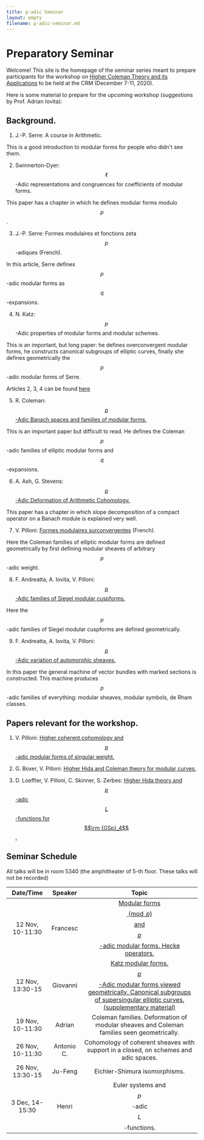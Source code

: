 ```yaml
---
title: p-adic Seminar
layout: empty
filename: p-adic-seminar.md
--- 
```


# Preparatory Seminar

Welcome! This site is the homepage of the seminar series meant to prepare participants for the workshop on [Higher Coleman Theory and its Applications](http://www.crm.umontreal.ca/2020/Coleman20/index_e.php) to be held at the CRM (December 7-11, 2020).

Here is some material to prepare for the upcoming workshop (suggestions by Prof. Adrian Iovita):

## Background.

1) J.-P. Serre: A course in Arithmetic. 

This is a good introduction to modular forms for people who didn't see them.

2) Swinnerton-Dyer: $$\ell$$-Adic representations and congruences for coefficients of modular forms.

This paper has a chapter in which he defines modular forms modulo $$p$$.

3) J.-P. Serre: Formes modulaires et fonctions zeta $$p$$-adiques (French).

In this article, Serre defines $$p$$-adic modular forms as $$q$$-expansions.

4) N. Katz: $$p$$-Adic properties of modular forms and modular schemes.

This is an important, but long paper: he defines overconvergent modular forms, he constructs canonical subgroups of elliptic curves, finally she defines geometrically the $$p$$-adic modular forms of Serre.

Articles 2, 3, 4 can be found [here](1973_Book_ModularFunctionsOfOneVariableI.pdf)

5) R. Coleman: [$$p$$-Adic Banach spaces and families of modular forms.](1997_Coleman.pdf) 

This is an important paper but difficult to read. He defines the Coleman $$p$$-adic families of elliptic modular forms and $$q$$-expansions.

6) A. Ash, G. Stevens: [$$p$$-Adic Deformation of Arithmetic Cohomology.](http://math.bu.edu/people/ghs/preprints/Ash-Stevens-02-08.pdf)

This paper has a chapter in which slope decomposition of a compact operator on a Banach module is explained very well.

7) V. Pilloni: [Formes modulaires surconvergentes](http://perso.ens-lyon.fr/vincent.pilloni/formes_surc.pdf) (French).

Here the Coleman families of elliptic modular forms are defined geometrically by first defining modular sheaves of arbitrary $$p$$-adic weight.

8) F. Andreatta, A. Iovita, V. Pilloni: [$$p$$-Adic families of Siegel modular cuspforms.](p%20adic%20families%20of%20Siegel%20modular%20cuspforms.pdf)

Here the $$p$$-adic families of Siegel modular cuspforms are defined geometrically.

9) F. Andreatta, A. Iovita, V. Pilloni: [$$p$$-Adic variation of automorphic sheaves.](ICM.pdf)

In this paper the general machine of vector bundles with marked sections is constructed. This machine produces $$p$$-adic families of everything: modular sheaves, modular symbols, de Rham classes.

## Papers relevant for the workshop.

1) V. Pilloni: [Higher coherent cohomology and $$p$$-adic modular forms of singular weight.](https://hal.archives-ouvertes.fr/hal-01393374/document)

2)  G. Boxer, V. Pilloni: [Higher Hida and Coleman theory for modular curves.](https://arxiv.org/pdf/2002.06845.pdf) 

3) D. Loeffler, V. Pilloni, C. Skinner, S. Zerbes: [Higher Hida theory and $$p$$-adic $$L$$-functions for $$\rm {GSp}_4$$.](https://arxiv.org/pdf/1905.08779.pdf)

## Seminar Schedule
All talks will be in room 5340 (the amphitheater of 5-th floor. These talks will not be recorded) 

| Date/Time        |      Speaker  | Topic |
|:----------------:|:-------------:|:-----:|
| 12 Nov, 10-11:30 | Francesc | [Modular forms $$\pmod p$$ and $$p$$-adic modular forms. Hecke operators.](Francesc.pdf) |
| 12 Nov, 13:30-15 |    Giovanni   | [Katz modular forms. $$p$$-Adic modular forms viewed geometrically. Canonical subgroups of supersingular elliptic curves.](Giovanni.pdf)[(supplementary material)](https://www.math.ias.edu/~vonk/documents/Bordeaux.pdf) |
| 19 Nov, 10-11:30    | Adrian |  Coleman families. Deformation of modular sheaves and Coleman families seen geometrically. |
| 26 Nov, 10-11:30 | Antonio C. | Cohomology of coherent sheaves with support in a closed, on schemes and adic spaces. |
| 26 Nov, 13:30-15 |  Ju-Feng   |  Eichler-Shimura isomorphisms. |
| 3 Dec, 14-15:30 |  Henri   |  Euler systems and $$p$$-adic $$L$$-functions. |

